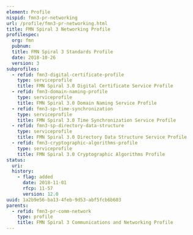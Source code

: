 ```yaml
---
element: Profile
nispid: fmn3-pr-networking
url: /profile/fmn3-pr-networking.html
title: FMN Spiral 3 Networking Profile
profilespec:
  org: fmn
  pubnum: 
  title: FMN Spiral 3 Standards Profile
  date: 2018-10-26
  version: 3
subprofiles:
  - refid: fmn3-digital-certificate-profile
    type: serviceprofile
    title: FMN Spiral 3.0 Digital Certificate Service Profile
  - refid: fmn3-domain-naming-profile
    type: serviceprofile
    title: FMN Spiral 3.0 Domain Naming Service Profile
  - refid: fmn3-sp-time-synchronization
    type: serviceprofile
    title: FMN Spiral 3.0 Time Synchronization Service Profile
  - refid: fmn3-sp-directory-data-structure
    type: serviceprofile
    title: FMN Spiral 3.0 Directory Data Structure Service Profile
  - refid: fmn3-cryptographic-algorithms-profile
    type: serviceprofile
    title: FMN Spiral 3.0 Cryptographic Algorithms Profile
status:
  uri: 
  history: 
    - flag: added
      date: 2018-11-01
      rfcp: 11-57
      version: 12.0
uuid: 1a2b9e56-ba13-4feb-9d53-abf5fcb6b603
parents:
  - refid: fmn3-pr-comm-network
    type: profile
    title: FMN Spiral 3 Communications and Networking Profile
---
```

